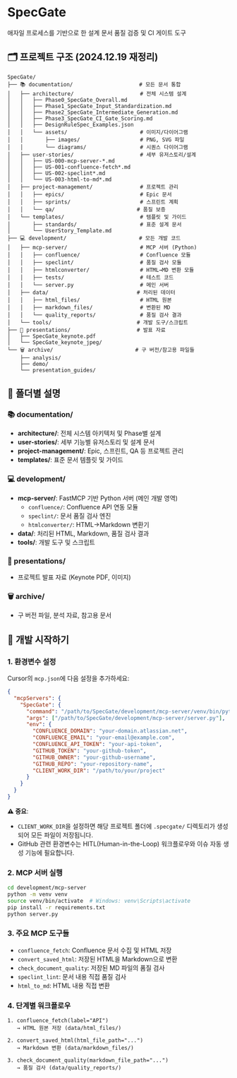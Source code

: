 # SpecGate

애자일 프로세스를 기반으로 한 설계 문서 품질 검증 및 CI 게이트 도구

## 🗂️ 프로젝트 구조 (2024.12.19 재정리)

```
SpecGate/
├── 📚 documentation/                     # 모든 문서 통합
│   ├── architecture/                     # 전체 시스템 설계
│   │   ├── Phase0_SpecGate_Overall.md
│   │   ├── Phase1_SpecGate_Input_Standardization.md
│   │   ├── Phase2_SpecGate_Intermediate_Generation.md
│   │   ├── Phase3_SpecGate_CI_Gate_Scoring.md
│   │   ├── DesignRuleSpec_Examples.json
│   │   └── assets/                       # 이미지/다이어그램
│   │       ├── images/                   # PNG, SVG 파일
│   │       └── diagrams/                 # 시퀀스 다이어그램
│   ├── user-stories/                     # 세부 유저스토리/설계
│   │   ├── US-000-mcp-server-*.md
│   │   ├── US-001-confluence-fetch*.md
│   │   ├── US-002-speclint*.md
│   │   └── US-003-html-to-md*.md
│   ├── project-management/               # 프로젝트 관리
│   │   ├── epics/                        # Epic 문서
│   │   ├── sprints/                      # 스프린트 계획
│   │   └── qa/                          # 품질 보증
│   └── templates/                        # 템플릿 및 가이드
│       ├── standards/                    # 표준 설계 문서
│       └── UserStory_Template.md
├── 💻 development/                       # 모든 개발 코드
│   ├── mcp-server/                       # MCP 서버 (Python)
│   │   ├── confluence/                   # Confluence 모듈
│   │   ├── speclint/                     # 품질 검사 모듈
│   │   ├── htmlconverter/                # HTML→MD 변환 모듈
│   │   ├── tests/                        # 테스트 코드
│   │   └── server.py                     # 메인 서버
│   ├── data/                            # 처리된 데이터
│   │   ├── html_files/                   # HTML 원본
│   │   ├── markdown_files/               # 변환된 MD
│   │   └── quality_reports/              # 품질 검사 결과
│   └── tools/                           # 개발 도구/스크립트
├── 🎥 presentations/                     # 발표 자료
│   ├── SpecGate_keynote.pdf
│   └── SpecGate_keynote_jpeg/
└── 🗑️ archive/                          # 구 버전/참고용 파일들
    ├── analysis/
    ├── demo/
    └── presentation_guides/
```

## 📂 폴더별 설명

### 📚 documentation/
- **architecture/**: 전체 시스템 아키텍처 및 Phase별 설계
- **user-stories/**: 세부 기능별 유저스토리 및 설계 문서
- **project-management/**: Epic, 스프린트, QA 등 프로젝트 관리
- **templates/**: 표준 문서 템플릿 및 가이드

### 💻 development/
- **mcp-server/**: FastMCP 기반 Python 서버 (메인 개발 영역)
  - `confluence/`: Confluence API 연동 모듈
  - `speclint/`: 문서 품질 검사 엔진
  - `htmlconverter/`: HTML→Markdown 변환기
- **data/**: 처리된 HTML, Markdown, 품질 검사 결과
- **tools/**: 개발 도구 및 스크립트

### 🎥 presentations/
- 프로젝트 발표 자료 (Keynote PDF, 이미지)

### 🗑️ archive/
- 구 버전 파일, 분석 자료, 참고용 문서

## 🚀 개발 시작하기

### 1. 환경변수 설정

Cursor의 `mcp.json`에 다음 설정을 추가하세요:

```json
{
  "mcpServers": {
    "SpecGate": {
      "command": "/path/to/SpecGate/development/mcp-server/venv/bin/python",
      "args": ["/path/to/SpecGate/development/mcp-server/server.py"],
      "env": {
        "CONFLUENCE_DOMAIN": "your-domain.atlassian.net",
        "CONFLUENCE_EMAIL": "your-email@example.com", 
        "CONFLUENCE_API_TOKEN": "your-api-token",
        "GITHUB_TOKEN": "your-github-token",
        "GITHUB_OWNER": "your-github-username",
        "GITHUB_REPO": "your-repository-name",
        "CLIENT_WORK_DIR": "/path/to/your/project"
      }
    }
  }
}
```

**⚠️ 중요**: 
- `CLIENT_WORK_DIR`을 설정하면 해당 프로젝트 폴더에 `.specgate/` 디렉토리가 생성되어 모든 파일이 저장됩니다.
- GitHub 관련 환경변수는 HITL(Human-in-the-Loop) 워크플로우와 이슈 자동 생성 기능에 필요합니다.

### 2. MCP 서버 실행
```bash
cd development/mcp-server
python -m venv venv
source venv/bin/activate  # Windows: venv\Scripts\activate
pip install -r requirements.txt
python server.py
```

### 3. 주요 MCP 도구들
- `confluence_fetch`: Confluence 문서 수집 및 HTML 저장
- `convert_saved_html`: 저장된 HTML을 Markdown으로 변환
- `check_document_quality`: 저장된 MD 파일의 품질 검사
- `speclint_lint`: 문서 내용 직접 품질 검사
- `html_to_md`: HTML 내용 직접 변환

### 4. 단계별 워크플로우
```
1. confluence_fetch(label="API") 
   → HTML 원본 저장 (data/html_files/)

2. convert_saved_html(html_file_path="...") 
   → Markdown 변환 (data/markdown_files/)

3. check_document_quality(markdown_file_path="...") 
   → 품질 검사 (data/quality_reports/)
```
